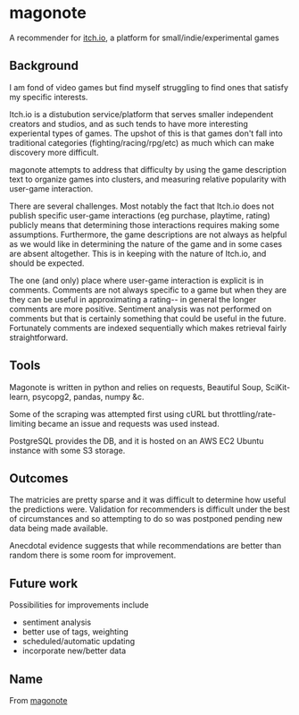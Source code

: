 # magonote

A recommender for [itch.io](https://itch.io/), a platform for 
small/indie/experimental games

## Background

I am fond of video games but find myself struggling to find ones that satisfy 
my specific interests.

Itch.io is a distubution service/platform that serves smaller independent 
creators and studios, and as such tends to have more interesting experiental 
types of games. The upshot of this is that games don't fall into traditional
categories (fighting/racing/rpg/etc) as much which can make discovery more 
difficult. 

magonote attempts to address that difficulty by using the game description text
to organize games into clusters, and measuring relative popularity with 
user-game interaction.

There are several challenges. Most notably the fact that Itch.io does not 
publish specific user-game interactions (eg purchase, playtime, rating) 
publicly means that determining those interactions requires making some 
assumptions. Furthermore, the game descriptions are not always as helpful as
we would like in determining the nature of the game and in some cases are 
absent altogether. This is in keeping with the nature of Itch.io, and should 
be expected.

The one (and only) place where user-game interaction is explicit is in 
comments. Comments are not always specific to a game but when they are they can
be useful in approximating a rating-- in general the longer comments are more
positive. Sentiment analysis was not performed on comments but that is 
certainly something that could be useful in the future. Fortunately comments 
are indexed sequentially which makes retrieval fairly straightforward.

## Tools

Magonote is written in python and relies on requests, Beautiful Soup, 
SciKit-learn, psycopg2, pandas, numpy &c.

Some of the scraping was attempted first using cURL but 
throttling/rate-limiting became an issue and requests was used instead.

PostgreSQL provides the DB, and it is hosted on an AWS EC2 Ubuntu instance with 
some S3 storage.

## Outcomes

The matricies are pretty sparse and it was difficult to determine how useful 
the predictions were. Validation for recommenders is difficult under the best 
of circumstances and so attempting to do so was postponed pending new data 
being made available.

Anecdotal evidence suggests that while recommendations are better than random 
there is some room for improvement.

## Future work

Possibilities for improvements include

- sentiment analysis
- better use of tags, weighting
- scheduled/automatic updating
- incorporate new/better data

## Name

From [magonote](https://jisho.org/search/%E5%AD%AB%E3%81%AE%E6%89%8B)





